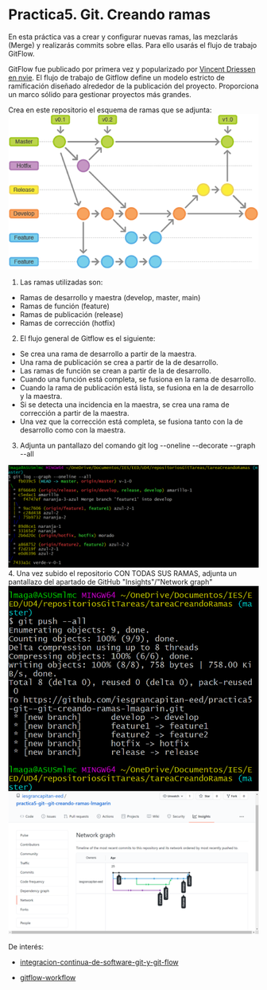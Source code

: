 # Practica5. Git. Creando ramas

En esta práctica vas a crear y configurar nuevas ramas, las mezclarás (Merge) y realizarás commits sobre ellas. Para ello usarás el flujo de trabajo GitFlow.

GitFlow fue publicado por primera vez y popularizado por [Vincent Driessen en nvie](https://nvie.com/posts/a-successful-git-branching-model/). El flujo de trabajo de Gitflow define un modelo estricto de ramificación diseñado alrededor de la publicación del proyecto. Proporciona un marco sólido para gestionar proyectos más grandes.

Crea en este repositorio el esquema de ramas que se adjunta:
![Creando ramas](GitCreandoramas.png)
1. Las ramas utilizadas son:
- Ramas de desarrollo y maestra (develop, master, main)
- Ramas de función (feature)
- Ramas de publicación (release)
- Ramas de corrección (hotfix)
2. El flujo general de Gitflow es el siguiente:
- Se crea una rama de desarrollo a partir de la maestra.
- Una rama de publicación se crea a partir de la de desarrollo.
- Las ramas de función se crean a partir de la de desarrollo.
- Cuando una función está completa, se fusiona en la rama de desarrollo.
- Cuando la rama de publicación está lista, se fusiona en la de desarrollo y la maestra.
- Si se detecta una incidencia en la maestra, se crea una rama de corrección a partir de la maestra.
- Una vez que la corrección está completa, se fusiona tanto con la de desarrollo como con la maestra.
3. Adjunta un pantallazo del comando git log --oneline --decorate --graph --all

![gitlog --oneline --decorate --graph --all](gitlog--graph--oneline--all.png)
4. Una vez subido el repositorio CON TODAS SUS RAMAS, adjunta un pantallazo del apartado de GitHub "Insights"/"Network graph" 
![git push --all](gitpush--all.png)
![Insights/Network graph](githubInsightsNetwork.png)


De interés:

- [integracion-continua-de-software-git-y-git-flow](https://castor.com.co/integracion-continua-de-software-git-y-git-flow/)

- [gitflow-workflow](https://www.atlassian.com/es/git/tutorials/comparing-workflows/gitflow-workflow)